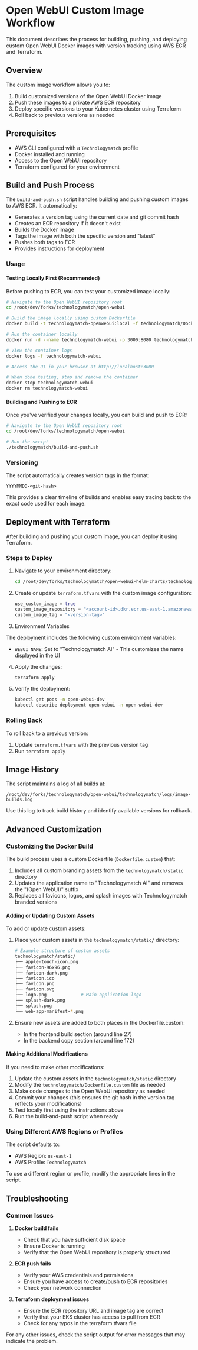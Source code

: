 # Open WebUI Custom Image Workflow

This document describes the process for building, pushing, and deploying custom Open WebUI Docker images with version tracking using AWS ECR and Terraform.

## Overview

The custom image workflow allows you to:

1. Build customized versions of the Open WebUI Docker image
2. Push these images to a private AWS ECR repository
3. Deploy specific versions to your Kubernetes cluster using Terraform
4. Roll back to previous versions as needed

## Prerequisites

- AWS CLI configured with a `Technologymatch` profile
- Docker installed and running
- Access to the Open WebUI repository
- Terraform configured for your environment

## Build and Push Process

The `build-and-push.sh` script handles building and pushing custom images to AWS ECR. It automatically:

- Generates a version tag using the current date and git commit hash
- Creates an ECR repository if it doesn't exist
- Builds the Docker image
- Tags the image with both the specific version and "latest"
- Pushes both tags to ECR
- Provides instructions for deployment

### Usage

#### Testing Locally First (Recommended)

Before pushing to ECR, you can test your customized image locally:

```bash
# Navigate to the Open WebUI repository root
cd /root/dev/forks/technologymatch/open-webui

# Build the image locally using custom Dockerfile
docker build -t technologymatch-openwebui:local -f technologymatch/Dockerfile.custom .

# Run the container locally
docker run -d --name technologymatch-webui -p 3000:8080 technologymatch-openwebui:local

# View the container logs
docker logs -f technologymatch-webui

# Access the UI in your browser at http://localhost:3000

# When done testing, stop and remove the container
docker stop technologymatch-webui
docker rm technologymatch-webui
```

#### Building and Pushing to ECR

Once you've verified your changes locally, you can build and push to ECR:

```bash
# Navigate to the Open WebUI repository root
cd /root/dev/forks/technologymatch/open-webui

# Run the script
./technologymatch/build-and-push.sh
```

### Versioning

The script automatically creates version tags in the format:
```
YYYYMMDD-<git-hash>
```

This provides a clear timeline of builds and enables easy tracing back to the exact code used for each image.

## Deployment with Terraform

After building and pushing your custom image, you can deploy it using Terraform.

### Steps to Deploy

1. Navigate to your environment directory:
   ```bash
   cd /root/dev/forks/technologymatch/open-webui-helm-charts/technologymatch/terraform/environments/dev
   ```

2. Create or update `terraform.tfvars` with the custom image configuration:
   ```terraform
   use_custom_image = true
   custom_image_repository = "<account-id>.dkr.ecr.us-east-1.amazonaws.com/technologymatch/open-webui"
   custom_image_tag = "<version-tag>"
   ```

3. Environment Variables

The deployment includes the following custom environment variables:

- `WEBUI_NAME`: Set to "Technologymatch AI" - This customizes the name displayed in the UI

4. Apply the changes:
   ```bash
   terraform apply
   ```

5. Verify the deployment:
   ```bash
   kubectl get pods -n open-webui-dev
   kubectl describe deployment open-webui -n open-webui-dev
   ```

### Rolling Back

To roll back to a previous version:

1. Update `terraform.tfvars` with the previous version tag
2. Run `terraform apply`

## Image History

The script maintains a log of all builds at:
```
/root/dev/forks/technologymatch/open-webui/technologymatch/logs/image-builds.log
```

Use this log to track build history and identify available versions for rollback.

## Advanced Customization

### Customizing the Docker Build

The build process uses a custom Dockerfile (`Dockerfile.custom`) that:

1. Includes all custom branding assets from the `technologymatch/static` directory
2. Updates the application name to "Technologymatch AI" and removes the "(Open WebUI)" suffix
3. Replaces all favicons, logos, and splash images with Technologymatch branded versions

#### Adding or Updating Custom Assets

To add or update custom assets:

1. Place your custom assets in the `technologymatch/static/` directory:
   ```bash
   # Example structure of custom assets
   technologymatch/static/
   ├── apple-touch-icon.png
   ├── favicon-96x96.png
   ├── favicon-dark.png
   ├── favicon.ico
   ├── favicon.png
   ├── favicon.svg
   ├── logo.png             # Main application logo
   ├── splash-dark.png
   ├── splash.png
   └── web-app-manifest-*.png
   ```

2. Ensure new assets are added to both places in the Dockerfile.custom:
   - In the frontend build section (around line 27)
   - In the backend copy section (around line 172)

#### Making Additional Modifications

If you need to make other modifications:

1. Update the custom assets in the `technologymatch/static` directory
2. Modify the `technologymatch/Dockerfile.custom` file as needed
3. Make code changes to the Open WebUI repository as needed
4. Commit your changes (this ensures the git hash in the version tag reflects your modifications)
5. Test locally first using the instructions above
6. Run the build-and-push script when ready

### Using Different AWS Regions or Profiles

The script defaults to:
- AWS Region: `us-east-1`
- AWS Profile: `Technologymatch`

To use a different region or profile, modify the appropriate lines in the script.

## Troubleshooting

### Common Issues

1. **Docker build fails**
   - Check that you have sufficient disk space
   - Ensure Docker is running
   - Verify that the Open WebUI repository is properly structured

2. **ECR push fails**
   - Verify your AWS credentials and permissions
   - Ensure you have access to create/push to ECR repositories
   - Check your network connection

3. **Terraform deployment issues**
   - Ensure the ECR repository URL and image tag are correct
   - Verify that your EKS cluster has access to pull from ECR
   - Check for any typos in the terraform.tfvars file

For any other issues, check the script output for error messages that may indicate the problem.
